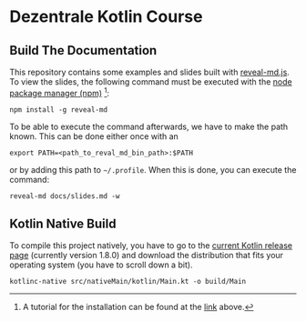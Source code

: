 # Dezentrale Kotlin Course

## Build The Documentation

This repository contains some examples and slides built
with [reveal-md.js](https://github.com/webpro/reveal-md "link to the git repository of the reveal md project").
To view the slides, the following command must be executed with
the [node package manager (npm)](https://nodejs.org/en/download/package-manager/) [^1]:

```shell
npm install -g reveal-md
```

To be able to execute the command afterwards, we have to make the path known. This can be done
either once with an

```shell
export PATH=<path_to_reval_md_bin_path>:$PATH
```

or by adding this path to `~/.profile`. When this is done, you can execute the command:

```shell
reveal-md docs/slides.md -w
```

## Kotlin Native Build

To compile this project natively, you have to go to
the [current Kotlin release page](https://github.com/JetBrains/kotlin/releases) (currently
version 1.8.0) and download the distribution that fits your operating system (you have to scroll
down a bit).

```shell
kotlinc-native src/nativeMain/kotlin/Main.kt -o build/Main
```



[^1]: A tutorial for the installation can be found at
the [link](https://nodejs.org/en/download/package-manager/) above.